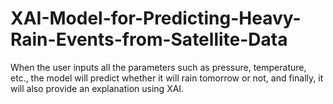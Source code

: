# XAI-Model-for-Predicting-Heavy-Rain-Events-from-Satellite-Data
When the user inputs all the parameters such as pressure, temperature, etc., the model will predict whether it will rain tomorrow or not, and finally, it will also provide an explanation using XAI.
